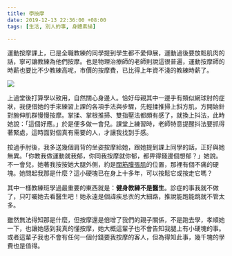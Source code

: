 ```yaml
---
title: 學按摩
date: 2019-12-13 22:36:00 +08:00
tags: [生活, 別人的事, 身體素描]

---
```


  
  
  
運動按摩課上，已是全職教練的同學提到學生都不愛伸展，運動過後要放鬆肌肉的話，寧可讓教練為他們按摩。也是物理治療師的老師則說這很普遍，運動按摩師的時薪也要比不少教練高呢，市價的按摩費，已比得上年資不淺的教練時薪了。  
  
[![](https://1.bp.blogspot.com/-Jw4KW-dkXuU/XfOh1d5I6mI/AAAAAAAAHlo/2LUih4McQI0MIP6YMzyjOtORM7ltLs-0ACLcBGAsYHQ/s320/hands-massage-therapy-275848.jpg)](https://1.bp.blogspot.com/-Jw4KW-dkXuU/XfOh1d5I6mI/AAAAAAAAHlo/2LUih4McQI0MIP6YMzyjOtORM7ltLs-0ACLcBGAsYHQ/s1600/hands-massage-therapy-275848.jpg)
  
  
上過堂後打算學以致用，自然關心身邊人。恰好母親其中一邊手有類似網球肘的症狀，我便借她的手來練習上課的各項手法與步驟，先輕揉推掃上斜方肌，方開始針對腕伸肌群慢慢按摩。掌揉、掌根推掃、雙指壓法都頗有感了，就換上抖法，此時她說：「這個好應。」於是便多做一會兒。課堂上練習時，老師特意提醒抖法要抓得著緊處，這時面對個真有需要的人，才讓我找到手感。  
  
按過手肘後，我多送幾個肩背的坐姿按摩給她，跟她提到課上同學的話，正好與她無異。「你教我做運動就我郁，你同我按摩就你郁，都畀得錢邊個想郁？」她說。不一會兒，她著我按按她大腿外側，約是[闊筋膜張肌](https://www.google.com/search?q=%E9%97%8A%E7%AD%8B%E8%86%9C%E5%BC%B5%E8%82%8C)的位置，那裡有個不痛的硬塊。她問起我那是什麼？這小硬塊已在身上十多年，可以按鬆它或按走它嗎？  
  
其中一樣教練班學過最重要的東西就是：**健身教練不是醫生**。診症的事我就不做了，只叮囑她去看醫生吧！她永遠是個諱疾忌衣的大細路，推說能跑能跳就不管太多。  
  
雖然無法得知那是什麼，但按摩還是倍增了我們的親子關係，不是跑去學，孝順她一下，也讓她感到我真的懂按摩，她大概這輩子也不會告知我腿上有小硬塊的事。或者這輩子我也不會有任何一個付錢要我按摩的客人，但為得知此事，幾千塊的學費也是值得。
